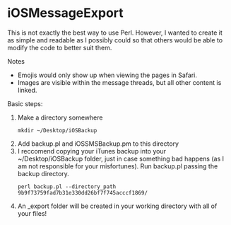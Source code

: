 iOSMessageExport
================
This is not exactly the best way to use Perl. However, I wanted to create it as simple and readable as I possibly could so that others would be able to modify the code to better suit them. 

Notes

* Emojis would only show up when viewing the pages in Safari. 
* Images are visible within the message threads, but all other content is linked. 

Basic steps: 

1. Make a directory somewhere 
    ```
    mkdir ~/Desktop/iOSBackup
    ```
2. Add backup.pl and iOSSMSBackup.pm to this directory
3. I reccomend copying your iTunes backup into your ~/Desktop/iOSBackup folder, just in case something bad happens (as I am not responsible for your misfortunes). Run backup.pl passing the backup directory. 
    ```
    perl backup.pl --directory_path 9b9f73759fad7b31e330dd26bf7f745acccf1869/
    ```
4. An _export folder will be created in your working directory with all of your files! 
